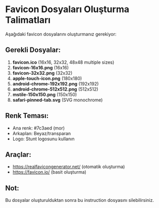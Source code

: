 # Favicon Dosyaları Oluşturma Talimatları

Aşağıdaki favicon dosyalarını oluşturmanız gerekiyor:

## Gerekli Dosyalar:

1. **favicon.ico** (16x16, 32x32, 48x48 multiple sizes)
2. **favicon-16x16.png** (16x16)
3. **favicon-32x32.png** (32x32)
4. **apple-touch-icon.png** (180x180)
5. **android-chrome-192x192.png** (192x192)
6. **android-chrome-512x512.png** (512x512)
7. **mstile-150x150.png** (150x150)
8. **safari-pinned-tab.svg** (SVG monochrome)

## Renk Teması:
- Ana renk: #7c3aed (mor)
- Arkaplan: Beyaz/transparan
- Logo: Stunt logosunu kullanın

## Araçlar:
- https://realfavicongenerator.net/ (otomatik oluşturma)
- https://favicon.io/ (basit oluşturma)

## Not:
Bu dosyalar oluşturulduktan sonra bu instruction dosyasını silebilirsiniz. 